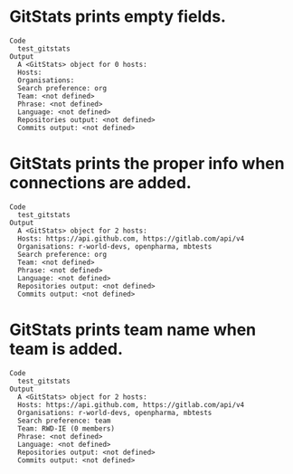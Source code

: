 # GitStats prints empty fields.

    Code
      test_gitstats
    Output
      A <GitStats> object for 0 hosts:
      Hosts: 
      Organisations: 
      Search preference: org
      Team: <not defined>
      Phrase: <not defined>
      Language: <not defined>
      Repositories output: <not defined>
      Commits output: <not defined>

# GitStats prints the proper info when connections are added.

    Code
      test_gitstats
    Output
      A <GitStats> object for 2 hosts:
      Hosts: https://api.github.com, https://gitlab.com/api/v4
      Organisations: r-world-devs, openpharma, mbtests
      Search preference: org
      Team: <not defined>
      Phrase: <not defined>
      Language: <not defined>
      Repositories output: <not defined>
      Commits output: <not defined>

# GitStats prints team name when team is added.

    Code
      test_gitstats
    Output
      A <GitStats> object for 2 hosts:
      Hosts: https://api.github.com, https://gitlab.com/api/v4
      Organisations: r-world-devs, openpharma, mbtests
      Search preference: team
      Team: RWD-IE (0 members)
      Phrase: <not defined>
      Language: <not defined>
      Repositories output: <not defined>
      Commits output: <not defined>

